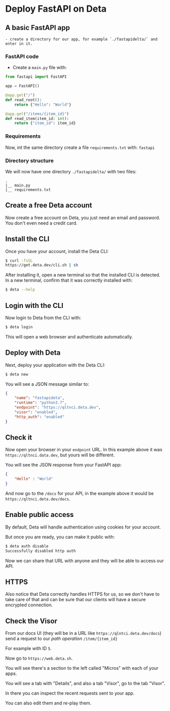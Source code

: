 # Deploy FastAPI on Deta
## A basic **FastAPI** app
    - create a directory for our app, for example `./fastapidelta/` and enter in it.

### FastAPI code
- Create a `main.py` file with:
```python
from fastapi import FastAPI

app = FastAPI()

@app.get("/")
def read_root():
    return {"Hello": "World"}

@app.get("/items/{item_id}")
def read_item(item_id: int):
    return {"item_id": item_id}
```

### Requirements
Now, int the same directory create a file `requirements.txt` with:
`fastapi`

### Directory structure
We will now have one directory `./fastapidelta/` with two files:
```
.
|__ main.py
|__ requirements.txt
```

## Create a free Deta account
Now create a free account on Deta, you just need an email and password.
You don't even need a credit card.

## Install the CLI
Once you have your account, install the Deta CLI:
```bash
$ curl -fsSL
https://get.deta.dev/cli.sh | sh
```

After installing it, open a new terminal so that the installed CLI is detected.
In a new terminal, confirm that it was correctly installed with:
```bash
$ deta --help
```

## Login with the CLI
Now login to Deta from the CLI with:
```bash
$ deta login
```
This will open a web browser and authenticate automatically.

## Deploy with Deta
Next, deploy your application with the Deta CLI:
```bash
$ deta new
```
You will see a JSON message similar to:
```json
{
    "name": "fastapideta",
    "runtime": "python3.7",
    "endpoint": "https://qltnci.deta.dev",
    "visor": "enabled",
    "http_auth": "enabled"
}
```

## Check it
Now open your browser in your `endpoint` URL. In this example above it was `https://qltnci.data.dev`, but yours will be different.

You will see the JSON response from your FastAPI app:
```json
{
    "Hello" : "World"
}
```
And now go to the `/docs` for your API, in the example above it would be `https://qltnci.deta.dev/docs`.

## Enable public access
By default, Deta will handle authentication using cookies for your account.

But once you are ready, you can make it public with:
```bash
$ deta auth disable
Successfully disabled http auth
```
Now we can share that URL with anyone and they will be able to access our API.

## HTTPS
Also notice that Deta correctly handles HTTPS for us, so we don't have to take care of that and can be sure that our clients will have a secure encrypted connection.

## Check the Visor
From our docs UI (they will be in a URL like `https://qlntci.deta.dev/docs`) send a request to our *path operation* `/item/{item_id}`

For example with ID `5`.

Now go to `https://web.deta.sh`.

You will see there's a section to the left called "Micros" with each of your apps.

You will see a tab with "Details", and also a tab "Visor", go to the tab "Visor".

In there you can inspect the recent requests sent to your app.

You can also edit them and re-play them.
